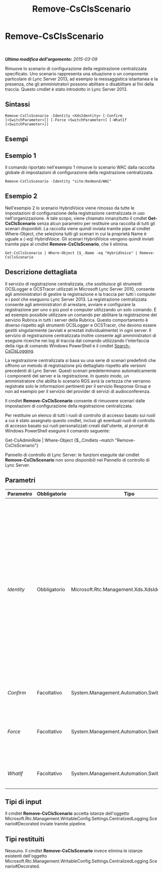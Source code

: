 ﻿---
title: Remove-CsClsScenario
TOCTitle: Remove-CsClsScenario
ms:assetid: 747bd4d6-797e-4088-9303-6ceb65f66183
ms:mtpsurl: https://technet.microsoft.com/it-it/library/JJ205010(v=OCS.15)
ms:contentKeyID: 49300987
ms.date: 08/24/2015
mtps_version: v=OCS.15
ms.translationtype: HT
---

# Remove-CsClsScenario

 

_**Ultima modifica dell'argomento:** 2015-03-09_

Rimuove lo scenario di configurazione della registrazione centralizzata specificato. Uno scenario rappresenta una situazione o un componente particolare di Lync Server 2013, ad esempio la messaggistica istantanea e la presenza, che gli amministratori possono abilitare o disabilitare ai fini della traccia. Questo cmdlet è stato introdotto in Lync Server 2013.

## Sintassi

    Remove-CsClsScenario -Identity <XdsIdentity> [-Confirm [<SwitchParameter>]] [-Force <SwitchParameter>] [-WhatIf [<SwitchParameter>]]

## Esempi

## Esempio 1

Il comando riportato nell'esempio 1 rimuove lo scenario WAC dalla raccolta globale di impostazioni di configurazione della registrazione centralizzata.

    Remove-CsClsScenario -Identity "site:Redmond/WAC"

## Esempio 2

Nell'esempio 2 lo scenario HybridVoice viene rimosso da tutte le impostazioni di configurazione della registrazione centralizzata in uso nell'organizzazione. A tale scopo, viene chiamato innanzitutto il cmdlet **Get-CsClsScenario** senza alcun parametro per restituire una raccolta di tutti gli scenari disponibili. La raccolta viene quindi inviata tramite pipe al cmdlet Where-Object, che seleziona tutti gli scenari in cui la proprietà Name è uguale a (-eq) HybridVoice. Gli scenari HybridVoice vengono quindi inviati tramite pipe al cmdlet **Remove-CsClsScenario**, che li elimina.

    Get-CsClsScenario | Where-Object {$_.Name -eq "HybridVoice" | Remove-CsClsScenario

## Descrizione dettagliata

Il servizio di registrazione centralizzata, che sostituisce gli strumenti OCSLogger e OCSTracer utilizzati in Microsoft Lync Server 2010, consente agli amministratori di gestire la registrazione e la traccia per tutti i computer e i pool che eseguono Lync Server 2013. La registrazione centralizzata consente agli amministratori di arrestare, avviare e configurare la registrazione per uno o più pool e computer utilizzando un solo comando. È ad esempio possibile utilizzare un comando per abilitare la registrazione del servizio Rubrica in tutti i server della Rubrica. Questo comportamento è diverso rispetto agli strumenti OCSLogger e OCSTracer, che devono essere gestiti singolarmente (avviati e arrestati individualmente) in ogni server. Il servizio di registrazione centralizzata inoltre consente agli amministratori di eseguire ricerche nei log di traccia dal comando utilizzando l'interfaccia della riga di comando Windows PowerShell e il cmdlet [Search-CsClsLogging](search-csclslogging.md).

La registrazione centralizzata si basa su una serie di scenari predefiniti che offrono un metodo di registrazione più dettagliato rispetto alle versioni precedenti di Lync Server. Questi scenari predeterminano automaticamente i componenti del server e la registrazione. In questo modo, un amministratore che abilita lo scenario RGS avrà la certezza che verranno registrate solo le informazioni pertinenti per il servizio Response Group e non ad esempio per il servizio del provider di servizi di audioconferenza.

Il cmdlet **Remove-CsClsScenario** consente di rimuovere scenari dalle impostazioni di configurazione della registrazione centralizzata.

Per restituire un elenco di tutti i ruoli di controllo di accesso basato sui ruoli a cui è stato assegnato questo cmdlet, inclusi gli eventuali ruoli di controllo di accesso basato sui ruoli personalizzati creati dall'utente, al prompt di Windows PowerShell eseguire il comando seguente:

Get-CsAdminRole | Where-Object {$\_.Cmdlets –match "Remove-CsClsScenario"}

Pannello di controllo di Lync Server: le funzioni eseguite dal cmdlet **Remove-CsClsScenario** non sono disponibili nel Pannello di controllo di Lync Server.

## Parametri


<table>
<colgroup>
<col style="width: 25%" />
<col style="width: 25%" />
<col style="width: 25%" />
<col style="width: 25%" />
</colgroup>
<thead>
<tr class="header">
<th>Parametro</th>
<th>Obbligatorio</th>
<th>Tipo</th>
<th>Descrizione</th>
</tr>
</thead>
<tbody>
<tr class="odd">
<td><p><em>Identity</em></p></td>
<td><p>Obbligatorio</p></td>
<td><p>Microsoft.Rtc.Management.Xds.XdsIdentity</p></td>
<td><p>Identificatore univoco dello scenario da rimuovere. Uno scenario è costituito da due parti: l'ambito in cui lo scenario è configurato, ovvero la raccolta di impostazioni di configurazione della registrazione centralizzata in cui si trova lo scenario, e il nome dello scenario stesso. Ad esempio:</p>
<p>-Identity &quot;site:Redmond/AddressBook&quot;</p>
<p>È inoltre possibile specificare solo l'ambito dello scenario. Ad esempio:</p>
<p>-Identity &quot;site:Redmond&quot;</p>
<p>In tal caso, verrà tuttavia rimossa l'intera raccolta di impostazioni di configurazione della registrazione centralizzata per l'ambito specificato, non solo gli scenari.</p></td>
</tr>
<tr class="even">
<td><p><em>Confirm</em></p></td>
<td><p>Facoltativo</p></td>
<td><p>System.Management.Automation.SwitchParameter</p></td>
<td><p>Richiede la conferma prima di eseguire il comando.</p></td>
</tr>
<tr class="odd">
<td><p><em>Force</em></p></td>
<td><p>Facoltativo</p></td>
<td><p>System.Management.Automation.SwitchParameter</p></td>
<td><p>Consente di evitare la visualizzazione di qualunque messaggio di errore non grave che potrebbe essere generato nel corso dell'esecuzione del comando.</p></td>
</tr>
<tr class="even">
<td><p><em>WhatIf</em></p></td>
<td><p>Facoltativo</p></td>
<td><p>System.Management.Automation.SwitchParameter</p></td>
<td><p>Descrive cosa accadrebbe eseguendo il comando senza però eseguirlo realmente.</p></td>
</tr>
</tbody>
</table>


## Tipi di input

Il cmdlet **Remove-CsClsScenario** accetta istanze dell'oggetto Microsoft.Rtc.Management.WritableConfig.Settings.CentralizedLogging.Scenario\#Decorated inviate tramite pipeline.

## Tipi restituiti

Nessuno. Il cmdlet **Remove-CsClsScenario** invece elimina le istanze esistenti dell'oggetto Microsoft.Rtc.Management.WritableConfig.Settings.CentralizedLogging.Scenario\#Decorated.

